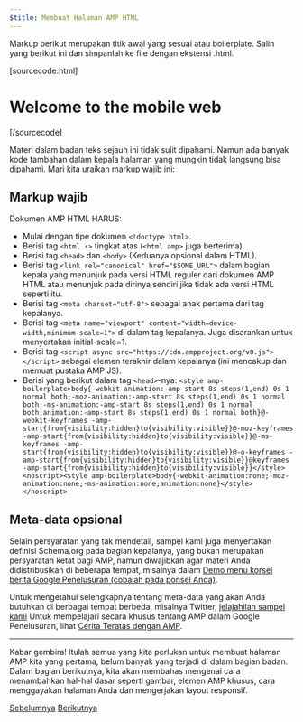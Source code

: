 ```yaml
---
$title: Membuat Halaman AMP HTML
---
```


Markup berikut merupakan titik awal yang sesuai atau boilerplate.
Salin yang berikut ini dan simpanlah ke file dengan ekstensi .html.

[sourcecode:html]
<!doctype html>
<html amp lang="en">
  <head>
    <meta charset="utf-8">
    <title>Hello, AMPs</title>
    <link rel="canonical" href="http://example.ampproject.org/article-metadata.html">
    <meta name="viewport" content="width=device-width,minimum-scale=1,initial-scale=1">
    <script type="application/ld+json">
      {
        "@context": "http://schema.org",
        "@type": "NewsArticle",
        "headline": "Open-source framework for publishing content",
        "datePublished": "2015-10-07T12:02:41Z",
        "image": [
          "logo.jpg"
        ]
      }
    </script>
    <style amp-boilerplate>body{-webkit-animation:-amp-start 8s steps(1,end) 0s 1 normal both;-moz-animation:-amp-start 8s steps(1,end) 0s 1 normal both;-ms-animation:-amp-start 8s steps(1,end) 0s 1 normal both;animation:-amp-start 8s steps(1,end) 0s 1 normal both}@-webkit-keyframes -amp-start{from{visibility:hidden}to{visibility:visible}}@-moz-keyframes -amp-start{from{visibility:hidden}to{visibility:visible}}@-ms-keyframes -amp-start{from{visibility:hidden}to{visibility:visible}}@-o-keyframes -amp-start{from{visibility:hidden}to{visibility:visible}}@keyframes -amp-start{from{visibility:hidden}to{visibility:visible}}</style><noscript><style amp-boilerplate>body{-webkit-animation:none;-moz-animation:none;-ms-animation:none;animation:none}</style></noscript>
    <script async src="https://cdn.ampproject.org/v0.js"></script>
  </head>
  <body>
    <h1>Welcome to the mobile web</h1>
  </body>
</html>
[/sourcecode]

Materi dalam badan teks sejauh ini tidak sulit dipahami. Namun ada banyak kode tambahan dalam kepala halaman yang mungkin tidak langsung bisa dipahami. Mari kita uraikan markup wajib ini:

## Markup wajib

Dokumen AMP HTML HARUS:

  - Mulai dengan tipe dokumen `<!doctype html>`.
  - Berisi tag `<html ⚡>` tingkat atas (`<html amp>` juga berterima).
  - Berisi tag `<head>` dan `<body>` (Keduanya opsional dalam HTML).
  - Berisi tag `<link rel="canonical" href="$SOME_URL">` dalam bagian kepala yang menunjuk pada versi HTML reguler dari dokumen AMP HTML atau menunjuk pada dirinya sendiri jika tidak ada versi HTML seperti itu.
  - Berisi tag `<meta charset="utf-8">` sebagai anak pertama dari tag kepalanya.
  - Berisi tag `<meta name="viewport" content="width=device-width,minimum-scale=1">` di dalam tag kepalanya. Juga disarankan untuk menyertakan initial-scale=1.
  - Berisi tag `<script async src="https://cdn.ampproject.org/v0.js"></script>` sebagai elemen terakhir dalam kepalanya (ini mencakup dan memuat pustaka AMP JS).
  - Berisi yang berikut dalam tag `<head>`-nya:
    `<style amp-boilerplate>body{-webkit-animation:-amp-start 8s steps(1,end) 0s 1 normal both;-moz-animation:-amp-start 8s steps(1,end) 0s 1 normal both;-ms-animation:-amp-start 8s steps(1,end) 0s 1 normal both;animation:-amp-start 8s steps(1,end) 0s 1 normal both}@-webkit-keyframes -amp-start{from{visibility:hidden}to{visibility:visible}}@-moz-keyframes -amp-start{from{visibility:hidden}to{visibility:visible}}@-ms-keyframes -amp-start{from{visibility:hidden}to{visibility:visible}}@-o-keyframes -amp-start{from{visibility:hidden}to{visibility:visible}}@keyframes -amp-start{from{visibility:hidden}to{visibility:visible}}</style><noscript><style amp-boilerplate>body{-webkit-animation:none;-moz-animation:none;-ms-animation:none;animation:none}</style></noscript>`

## Meta-data opsional

Selain persyaratan yang tak mendetail, sampel kami juga menyertakan definisi Schema.org pada bagian kepalanya, yang bukan merupakan persyaratan ketat bagi AMP, namun diwajibkan agar materi Anda didistribusikan di beberapa tempat, misalnya dalam [Demo menu korsel berita Google Penelusuran (cobalah pada ponsel Anda)](https://g.co/ampdemo).

Untuk mengetahui selengkapnya tentang meta-data yang akan Anda butuhkan di berbagai tempat berbeda, misalnya Twitter, [jelajahilah sampel kami](https://github.com/ampproject/amphtml/tree/master/examples/metadata-examples) Untuk mempelajari secara khusus tentang AMP dalam Google Penelusuran, lihat [Cerita Teratas dengan AMP](https://developers.google.com/structured-data/carousels/top-stories).

<hr>

Kabar gembira! Itulah semua yang kita perlukan untuk membuat halaman AMP kita yang pertama, belum banyak yang terjadi di dalam bagian badan. Dalam bagian berikutnya, kita akan membahas mengenai cara menambahkan hal-hal dasar seperti gambar, elemen AMP khusus, cara menggayakan halaman Anda dan mengerjakan layout responsif.

<div class="prev-next-buttons">
  <a class="button prev-button" href="/id/docs/getting_started/create.html"><span class="arrow-prev">Sebelumnya</span></a>
  <a class="button next-button" href="/id/docs/getting_started/create/include_image.html"><span class="arrow-next">Berikutnya</span></a>
</div>
